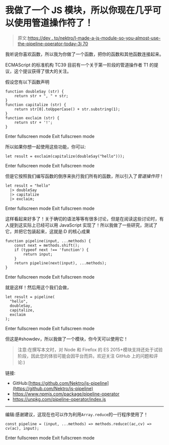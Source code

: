 # 我做了一个 JS 模块，所以你现在几乎可以使用管道操作符了！

> 原文:[https://dev . to/nektro/I-made-a-js-module-so-you-almost-use-the-pipeline-operator-today-3j 70](https://dev.to/nektro/i-made-a-js-module-so-you-can-almost-use-the-pipeline-operator-today-3j70)

我听说你喜欢函数，所以我为你做了一个函数，把你的函数和其他函数连接起来。

ECMAScript 的标准机构 TC39 目前有一个关于第一阶段的管道操作者 T1 的提议，这个提议获得了很大的关注。

假设您有以下函数声明

```
function doubleSay (str) {
    return str + ", " + str;
}
function capitalize (str) {
    return str[0].toUpperCase() + str.substring(1);
}
function exclaim (str) {
    return str + '!';
} 
```

Enter fullscreen mode Exit fullscreen mode

所以如果你想一起使用这些功能，你可以:

```
let result = exclaim(capitalize(doubleSay("hello"))); 
```

Enter fullscreen mode Exit fullscreen mode

但是它按照我们编写函数的倒序来执行我们所有的函数，所以引入了*管道操作符*！

```
let result = "hello"
  |> doubleSay
  |> capitalize
  |> exclaim; 
```

Enter fullscreen mode Exit fullscreen mode

这样看起来好多了！关于确切的语法等等有很多讨论，但是在阅读这些讨论时，有人提到这实际上已经可以用 JavaScript 实现了！所以我做了一些研究，测试了它，并把它包装起来，这就是:D 的核心成果

```
function pipeline(input, ...methods) {
    const next = methods.shift();
    if (typeof next !== 'function') {
        return input;
    }
    return pipeline(next(input), ...methods);
} 
```

Enter fullscreen mode Exit fullscreen mode

就是这样！然后用这个我们会做，

```
let result = pipeline(
  "hello",
  doubleSay,
  capitalize,
  exclaim
); 
```

Enter fullscreen mode Exit fullscreen mode

但这是#showdev，所以我做了一个模块，你今天可以使用它！

> 注意:在撰写本文时，对 Node 和 Firefox 的 ES 2015+模块支持还处于试验阶段，因此您的体验可能会因平台而异。欢迎关注 GitHub 上的问题和评论:)

链接:

*   GitHub:[https://github.com/Nektro/js-pipeline](https://github.com/Nektro/js-pipeline)
*   https://www.npmjs.com/package/pipeline-operator
*   https://unpkg.com/pipeline-operator/index.js

* * *

编辑:感谢建议，这现在也可以作为利用`Array.reduce`的一行程序使用了！

```
const pipeline = (input, ...methods) => methods.reduce((ac,cv) => cv(ac), input); 
```

Enter fullscreen mode Exit fullscreen mode